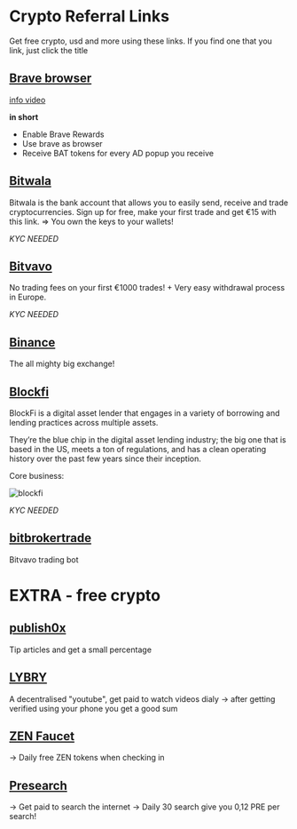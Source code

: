# Crypto Referral Links

Get free crypto, usd and more using these links.
If you find one that you link, just click the title

## [Brave browser](https://brave.com/)
[info video]( https://www.youtube.com/watch?v=fWzjg0ddQo0)<br>

**in short**
- Enable Brave Rewards
- Use brave as browser
- Receive BAT tokens for every AD popup you receive

## [Bitwala](https://app.bitwala.com/r/QJ4Y-PB3E)
Bitwala is the bank account that allows you to easily send, 
receive and trade cryptocurrencies. Sign up for free,
make your first trade and get €15 with this link.
=> You own the keys to your wallets!

*KYC NEEDED*

## [Bitvavo](https://bitvavo.com/?a=EC4A8D4CA8)
No trading fees on your first €1000 trades! + Very easy withdrawal process in Europe.

*KYC NEEDED*

## [Binance](https://www.binance.com/en/register?ref=35132893)
The all mighty big exchange!

## [Blockfi](https://blockfi.com/?ref=bf9f2f46)
BlockFi is a digital asset lender that engages in a variety of borrowing and lending practices across multiple assets.

They’re the blue chip in the digital asset lending industry; the big one that is based in the US, meets a ton of regulations, and has a clean operating history over the past few years since their inception.

Core business:

![blockfi](https://www.lynalden.com/wp-content/uploads/blockfi-products.png)

*KYC NEEDED*

## [bitbrokertrade](https://www.bitbroker.trade/?r=39510230961721)
Bitvavo trading bot 


# EXTRA - free crypto
## [publish0x](https://www.publish0x.com?a=Jxbo2Y0Xag)
Tip articles and get a small percentage

## [LYBRY](https://lbry.tv/$/invite/@DataBit)
A decentralised "youtube", get paid to watch videos dialy 
-> after getting verified using your phone you get a good sum

## [ZEN Faucet](https://getzen.cash/auth/register?ref=255068)
-> Daily free ZEN tokens when checking in

## [Presearch](https://presearch.org/signup?rid=1704888)
-> Get paid to search the internet
-> Daily 30 search give you 0,12 PRE per search!






